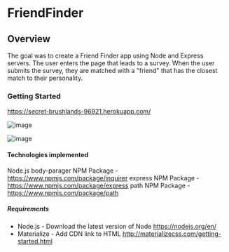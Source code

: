 # FriendFinder

## Overview

The goal was to create a Friend Finder app using Node and Express servers. The user enters the page that leads to a survey. When the user submits the survey, they are matched with a "friend" that has the closest match to their personality.

### Getting Started
https://secret-brushlands-96921.herokuapp.com/

![image](https://user-images.githubusercontent.com/32990938/40373625-ed82794a-5dac-11e8-91ed-52ceb046627a.png)

![image](https://user-images.githubusercontent.com/32990938/40373641-f505a408-5dac-11e8-8da2-538405edacb0.png)


#### Technologies implemented

Node.js
body-parager NPM Package - https://www.npmjs.com/package/inquirer
express NPM Package - https://www.npmjs.com/package/express
path NPM Package - https://www.npmjs.com/package/path

##### Requirements

- Node.js - Download the latest version of Node https://nodejs.org/en/
- Materialize - Add CDN link to HTML http://materializecss.com/getting-started.html




